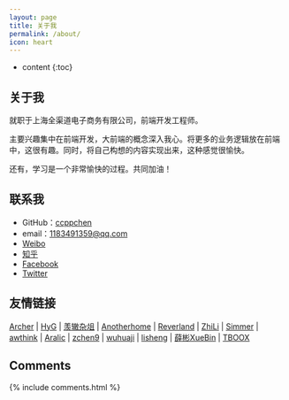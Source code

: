 ```yaml
---
layout: page
title: 关于我
permalink: /about/
icon: heart
---
```


* content
{:toc}

## 关于我

就职于上海全渠道电子商务有限公司，前端开发工程师。

主要兴趣集中在前端开发，大前端的概念深入我心。将更多的业务逻辑放在前端中，这很有趣。同时，将自己构想的内容实现出来，这种感觉很愉快。

还有，学习是一个非常愉快的过程。共同加油！

## 联系我

* GitHub：[ccppchen](https://github.com/ccppchen)
* email：1183491359@qq.com
* [Weibo](http://weibo.com/ccppchen)
* [知乎](https://www.zhihu.com/people/ccppchen)
* [Facebook](https://www.facebook.com/peng.chen.73700136)
* [Twitter](https://twitter.com/ccpp20142)

## 友情链接

[Archer](http://www.hbiger.com/) \| [HyG](https://gaohaoyang.github.io/) \| [羡辙杂俎](http://zhangwenli.com/blog) \| [Anotherhome](https://www.anotherhome.net) \| [Reverland](http://reverland.org/) \| [ZhiLi](http://lizhipower.github.io/) \| [Simmer](http://simmer-jun.github.io/) \| [awthink](http://awthink.net/) \| [Aralic](http://aralic.github.io/) \| [zchen9](http://www.chen9.info/) \| [wuhuaji](http://wuhuaji.me/) \| [lisheng](http://www.lishengcn.cn/) \| [薛彬XueBin](http://axuebin.com/blog/) \| [TBOOX](http://www.tboox.org/cn/)

## Comments

{% include comments.html %}
